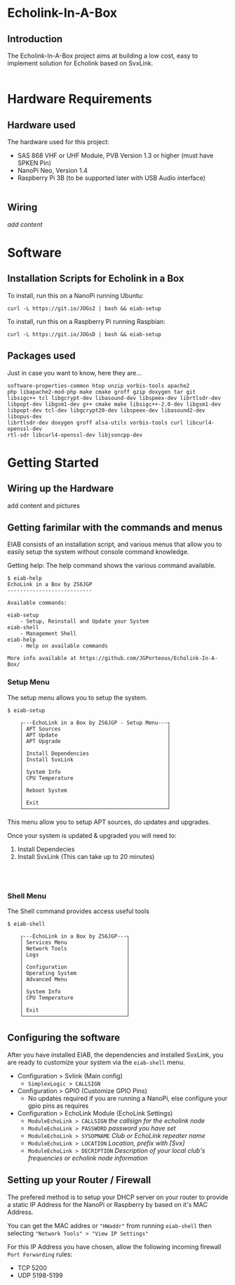 # Echolink-In-A-Box

## Introduction
The Echolink-In-A-Box project aims at building a low cost, easy to implement solution for Echolink based on SvxLink.
<br/>
<br/>

# Hardware Requirements

## Hardware used
The hardware used for this project:
* SAS 868 VHF or UHF Module, PVB Version 1.3 or higher (must have SPKEN Pin)
* NanoPi Neo, Version 1.4
* Raspberry Pi 3B (to be supported later with USB Audio interface)
<br/><br/>

## Wiring
_add content_



# Software
## Installation Scripts for Echolink in a Box

To install, run this on a NanoPi running Ubuntu:
```
curl -L https://git.io/JOGs2 | bash && eiab-setup
```

To install, run this on a Raspberry Pi running Raspbian:
```
curl -L https://git.io/JOGsD | bash && eiab-setup
```

## Packages used
Just in case you want to know, here they are...
```
software-properties-common htop unzip vorbis-tools apache2
php libapache2-mod-php make cmake groff gzip doxygen tar git 
libsigc++ tcl libgcrypt-dev libasound-dev libspeex-dev librtlsdr-dev 
libpopt-dev libgsm1-dev g++ cmake make libsigc++-2.0-dev libgsm1-dev 
libpopt-dev tcl-dev libgcrypt20-dev libspeex-dev libasound2-dev libopus-dev 
librtlsdr-dev doxygen groff alsa-utils vorbis-tools curl libcurl4-openssl-dev 
rtl-sdr libcurl4-openssl-dev libjsoncpp-dev
```

# Getting Started
## Wiring up the Hardware

add content and pictures

## Getting farimilar with the commands and menus
EIAB consists of an installation script, and various menus that allow you to easily setup the system without console command knowledge.

Getting help:
The help command shows the various command available.

```
$ eiab-help 
EchoLink in a Box by ZS6JGP
---------------------------

Available commands:

eiab-setup
    - Setup, Reinstall and Update your System
eiab-shell
    - Management Shell
eiab-help
    - Help on available commands

More info available at https://github.com/JGPorteous/Echolink-In-A-Box/
```

### Setup Menu
The setup menu allows you to setup the system.
```
$ eiab-setup

    ┌---EchoLink in a Box by ZS6JGP - Setup Menu---┐
    │ APT Sources                                  │
    │ APT Update                                   │
    │ APT Upgrade                                  │
    │                                              │
    │ Install Dependencies                         │
    │ Install SvxLink                              │
    │                                              │
    │ System Info                                  │
    │ CPU Temperature                              │
    │                                              │
    │ Reboot System                                │
    │                                              │
    │ Exit                                         │
    └──────────────────────────────────────────────┘
```

This menu allow you to setup APT sources, do updates and upgrades.

Once your system is updated & upgraded you will need to:
1. Install Dependecies
2. Install SvxLink (This can take up to 20 minutes)

<br/><br/>

### Shell Menu
The Shell command provides access useful tools

```
$ eiab-shell

    ┌---EchoLink in a Box by ZS6JGP---┐
    │ Services Menu                   │
    │ Network Tools                   │
    │ Logs                            │
    │                                 │
    │ Configuration                   │
    │ Operating System                │
    │ Advanced Menu                   │
    │                                 │
    │ System Info                     │
    │ CPU Temperature                 │
    │                                 │
    │ Exit                            │
    └─────────────────────────────────┘
```

## Configuring the software

After you have installed EIAB, the dependencies and installed SvxLink, you are ready to customize your system via the `eiab-shell` menu.

* Configuration > Svlink (Main config)
    * `SimplexLogic > CALLSIGN`
* Configuration > GPIO (Customize GPIO Pins)
    * No updates required if you are running a NanoPi, else configure your gpio pins as requires
* Configuration > EchoLink Module (EchoLink Settings)
    * `ModuleEchoLink > CALLSIGN` _the callsign for the echolink node_
    * `ModuleEchoLink > PASSWORD` _password you have set_
    * `ModuleEchoLink > SYSOPNAME` _Club or EchoLink repeater name_
    * `ModuleEchoLink > LOCATION` _Location, prefix with [Svx]_
    * `ModuleEchoLink > DECRIPTION` _Description of your local club's frequencies or echolink node information_

## Setting up your Router / Firewall
The prefered method is to setup your DHCP server on your router to provide a static IP Address for the NanoPi or Raspberry by based on it's MAC Address.

You can get the MAC addres or `"HWaddr"` from running `eiab-shell` then selecting `"Network Tools" > "View IP Settings"`

For this IP Address you have chosen, allow the following incoming firewall `Port Forwarding` rules:
* TCP 5200
* UDP 5198-5199 


